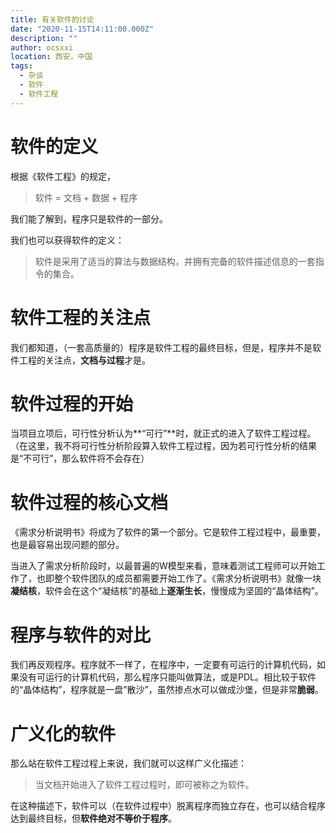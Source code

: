 ```yaml
---
title: 有关软件的讨论
date: "2020-11-15T14:11:00.000Z"
description: ""
author: ocsxxi
location: 西安，中国
tags:
  - 杂谈
  - 软件
  - 软件工程
---
```


# 软件的定义

根据《软件工程》的规定，

> 软件 = 文档 + 数据 + 程序

我们能了解到，程序只是软件的一部分。

我们也可以获得软件的定义：

> 软件是采用了适当的算法与数据结构，并拥有完备的软件描述信息的一套指令的集合。

# 软件工程的关注点

我们都知道，（一套高质量的）程序是软件工程的最终目标，但是，程序并不是软件工程的关注点，**文档与过程**才是。

# 软件过程的开始

当项目立项后，可行性分析认为**“可行”**时，就正式的进入了软件工程过程。  
（在这里，我不将可行性分析阶段算入软件工程过程，因为若可行性分析的结果是“不可行”，那么软件将不会存在）

# 软件过程的核心文档

《需求分析说明书》将成为了软件的第一个部分。它是软件工程过程中，最重要，也是最容易出现问题的部分。

当进入了需求分析阶段时，以最普遍的W模型来看，意味着测试工程师可以开始工作了，也即整个软件团队的成员都需要开始工作了。《需求分析说明书》就像一块**凝结核**，软件会在这个“凝结核”的基础上**逐渐生长**，慢慢成为坚固的“晶体结构”。

# 程序与软件的对比

我们再反观程序。程序就不一样了，在程序中，一定要有可运行的计算机代码，如果没有可运行的计算机代码，那么程序只能叫做算法，或是PDL。相比较于软件的“晶体结构”，程序就是一盘”散沙”，虽然掺点水可以做成沙堡，但是非常**脆弱**。

# 广义化的软件

那么站在软件工程过程上来说，我们就可以这样广义化描述：


> 当文档开始进入了软件工程过程时，即可被称之为软件。

在这种描述下，软件可以（在软件过程中）脱离程序而独立存在，也可以结合程序达到最终目标，但**软件绝对不等价于程序**。
